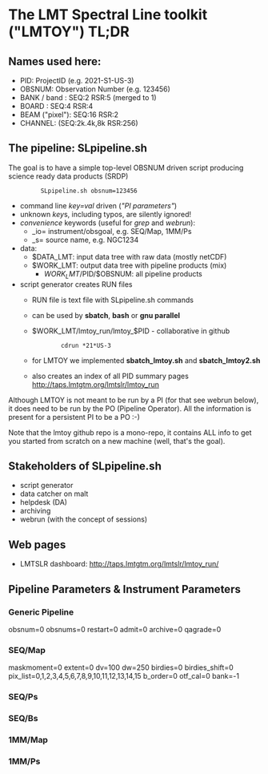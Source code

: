 # The LMT Spectral Line toolkit ("LMTOY") TL;DR

## Names used here:

- PID: ProjectID (e.g. 2021-S1-US-3)
- OBSNUM:  Observation Number (e.g.  123456)
- BANK / band : SEQ:2  RSR:5 (merged to 1)
- BOARD :  SEQ:4   RSR:4
- BEAM ("pixel"): SEQ:16   RSR:2
- CHANNEL:    (SEQ:2k.4k,8k  RSR:256)

## The pipeline:  SLpipeline.sh

The goal is to have a simple top-level OBSNUM driven script
producing science ready data products (SRDP)

             SLpipeline.sh obsnum=123456

- command line *key=val* driven (*"PI parameters"*)
- unknown *key*s, including typos, are silently ignored!
- _convenience_ keywords (useful for *grep* and *webrun*):
    - _io=   instrument/obsgoal,  e.g.   SEQ/Map, 1MM/Ps
    - _s=    source name, e.g.  NGC1234
- data:
    - $DATA_LMT:   input data tree with raw data (mostly netCDF)
    - $WORK_LMT:   output data tree with pipeline products (mix)
        - $WORK_LMT/$PID/$OBSNUM:  all pipeline products
- script generator creates RUN files
    - RUN file is text file with SLpipeline.sh commands
    - can be used by **sbatch**, **bash** or **gnu parallel**
    - $WORK_LMT/lmtoy_run/lmtoy_$PID - collaborative in github
     
                  cdrun *21*US-3
		  
    - for LMTOY we implemented **sbatch_lmtoy.sh** and **sbatch_lmtoy2.sh**
    - also creates an index of all PID summary pages http://taps.lmtgtm.org/lmtslr/lmtoy_run


Although LMTOY is not meant to be run by a PI (for that see webrun
below), it does need to be run by the PO (Pipeline Operator). All the
information is present for a persistent PI to be a PO :-)

Note that the lmtoy github repo is a mono-repo, it contains ALL info to get
you started from scratch on a new machine (well, that's the goal).


## Stakeholders of SLpipeline.sh

- script generator
- data catcher on malt
- helpdesk (DA)
- archiving
- webrun (with the concept of sessions)


## Web pages

- LMTSLR dashboard: http://taps.lmtgtm.org/lmtslr/lmtoy_run/



## Pipeline Parameters & Instrument Parameters

### Generic Pipeline

obsnum=0
obsnums=0
restart=0
admit=0
archive=0
qagrade=0

### SEQ/Map

maskmoment=0
extent=0
dv=100
dw=250
birdies=0
birdies_shift=0
pix_list=0,1,2,3,4,5,6,7,8,9,10,11,12,13,14,15
b_order=0
otf_cal=0
bank=-1    


### SEQ/Ps

### SEQ/Bs

### 1MM/Map

### 1MM/Ps

